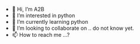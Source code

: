 - 👋 Hi, I’m A2B
- 👀 I’m interested in python
- 🌱 I’m currently learning python
- 💞️ I’m looking to collaborate on .. do not know yet.
- 📫 How to reach me ...?

<!---
Riodejanerio/Riodejanerio is a ✨ special ✨ repository because its `README.md` (this file) appears on your GitHub profile.
You can click the Preview link to take a look at your changes.
--->
